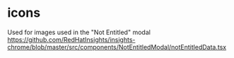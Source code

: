 # icons

Used for images used in the "Not Entitled" modal
https://github.com/RedHatInsights/insights-chrome/blob/master/src/components/NotEntitledModal/notEntitledData.tsx